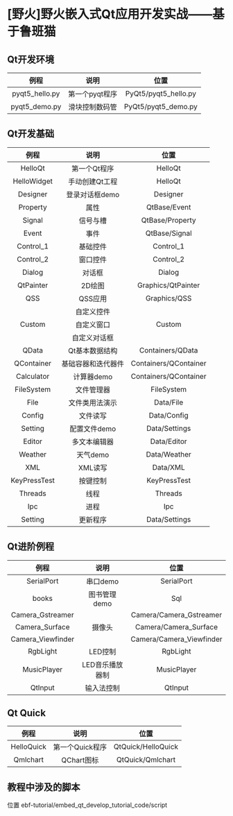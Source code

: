 # [野火]野火嵌入式Qt应用开发实战——基于鲁班猫

## Qt开发环境

|    例程     |      说明      |      位置       |
| :---------: | :------------: | :-------------: |
| pyqt5_hello.py | 第一个pyqt程序 | PyQt5/pyqt5_hello.py |
| pyqt5_demo.py  | 滑块控制数码管 | PyQt5/pyqt5_demo.py |


## Qt开发基础

|    例程     |      说明      |      位置       |
| :---------: | :------------: | :-------------: |
|   HelloQt    |    第一个Qt程序    |        HelloQt        |
| HelloWidget  |   手动创建Qt工程   |        HelloQt        |
|   Designer   |   登录对话框demo   |       Designer        |  	已做
|   Property   |        属性        |     QtBase/Event      |	已做
|    Signal    |      信号与槽      |    QtBase/Property    |	已做
|    Event     |        事件        |     QtBase/Signal     |	已做
|  Control_1   |      基础控件      |       Control_1       |
|  Control_2   |      窗口控件      |       Control_2       |
|    Dialog    |       对话框       |        Dialog         |
|  QtPainter   |       2D绘图       |  Graphics/QtPainter   |
|     QSS      |      QSS应用       |     Graphics/QSS      |
|              |     自定义控件     |                       |
|    Custom    |     自定义窗口     |        Custom         |
|              |    自定义对话框    |                       |
|    QData     |   Qt基本数据结构   |   Containers/QData    |
|  QContainer  | 基础容器和迭代器件 | Containers/QContainer |
|  Calculator  |     计算器demo     | Containers/QContainer |
|  FileSystem  |     文件管理器     |      FileSystem       |
|     File     |   文件类用法演示   |       Data/File       |
|    Config    |      文件读写      |      Data/Config      |
|   Setting    |    配置文件demo    |     Data/Settings     |
|    Editor    |    多文本编辑器    |      Data/Editor      |
|   Weather    |      天气demo      |     Data/Weather      |
|     XML      |      XML读写       |       Data/XML        |
| KeyPressTest |      按键控制      |     KeyPressTest      |
|   Threads    |        线程        |        Threads        |
|     Ipc      |        进程        |          Ipc          |
|   Setting    |      更新程序      |     Data/Settings     |

## Qt进阶例程
|    例程     |      说明      |      位置       |
| :---------: | :------------: | :-------------: |
| SerialPort | 串口demo | SerialPort              |
| books | 图书管理demo | Sql                      |
| Camera_Gstreamer |  | Camera/Camera_Gstreamer |
| Camera_Surface | 摄像头 | Camera/Camera_Surface |
| Camera_Viewfinder |  | Camera/Camera_Viewfinder |
| RgbLight | LED控制 | RgbLight              |
| MusicPlayer | LED音乐播放器制 | MusicPlayer   |
| QtInput | 输入法控制 | QtInput       |

## Qt Quick
|    例程     |      说明      |      位置       |
| :---------: | :------------: | :-------------: |
| HelloQuick | 第一个Quick程序 | QtQuick/HelloQuick |
| Qmlchart | QChart图标 | QtQuick/Qmlchart         |


## 教程中涉及的脚本 
位置 ebf-tutorial/embed_qt_develop_tutorial_code/script

​		






